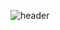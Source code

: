 ![header](https://capsule-render.vercel.app/api?type=wave&color=auto&height=300&section=header&text=nohsihyun's%20Github&fontSize=90)

